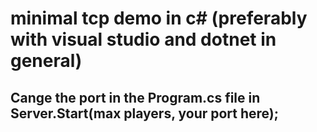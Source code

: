 # minimal tcp demo in c# (preferably with visual studio and dotnet in general)

## Cange the port in the Program.cs file in Server.Start(max players, your port here);

